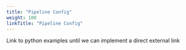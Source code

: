```yaml
---
title: "Pipeline Config"
weight: 100
linkTitle: "Pipeline Config"
---
```

Link to python examples until we can implement a direct external link
